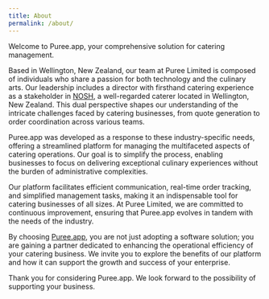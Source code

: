 ```yaml
---
title: About
permalink: /about/
---
```


Welcome to Puree.app, your comprehensive solution for catering management.

Based in Wellington, New Zealand, our team at Puree Limited is composed of individuals who share a passion for both technology and the culinary arts. Our leadership includes a director with firsthand catering experience as a stakeholder in [NOSH](https://nosh.co.nz), a well-regarded caterer located in Wellington, New Zealand. This dual perspective shapes our understanding of the intricate challenges faced by catering businesses, from quote generation to order coordination across various teams.

Puree.app was developed as a response to these industry-specific needs, offering a streamlined platform for managing the multifaceted aspects of catering operations. Our goal is to simplify the process, enabling businesses to focus on delivering exceptional culinary experiences without the burden of administrative complexities.

Our platform facilitates efficient communication, real-time order tracking, and simplified management tasks, making it an indispensable tool for catering businesses of all sizes. At Puree Limited, we are committed to continuous improvement, ensuring that Puree.app evolves in tandem with the needs of the industry.

By choosing [Puree.app](https://www.puree.app), you are not just adopting a software solution; you are gaining a partner dedicated to enhancing the operational efficiency of your catering business. We invite you to explore the benefits of our platform and how it can support the growth and success of your enterprise.

Thank you for considering Puree.app. We look forward to the possibility of supporting your business.

